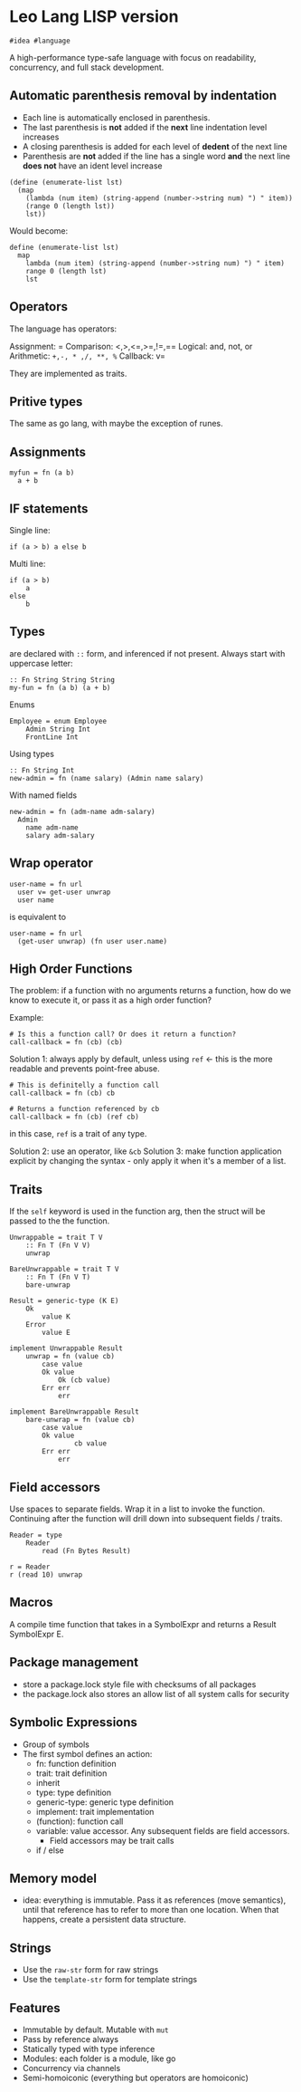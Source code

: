 # Leo Lang LISP version

```
#idea #language
```

A high-performance type-safe language with focus on readability, concurrency, and full stack development.

## Automatic parenthesis removal by indentation

* Each line is automatically enclosed in parenthesis.
* The last parenthesis is **not** added if the **next** line indentation level increases
* A closing parenthesis is added for each level of **dedent** of the next line
* Parenthesis are **not** added if the line has a single word **and** the next line **does not** have an ident level increase

```
(define (enumerate-list lst)
  (map 
    (lambda (num item) (string-append (number->string num) ") " item)) 
    (range 0 (length lst))
    lst))
```

Would become:

```
define (enumerate-list lst)
  map 
    lambda (num item) (string-append (number->string num) ") " item) 
    range 0 (length lst)
    lst
```

## Operators

The language has operators:

Assignment: =
Comparison: <,>,<=,>=,!=,==
Logical: and, not, or
Arithmetic: `+,-, * ,/, **, %`
Callback: v=

They are implemented as traits.

## Pritive types

The same as go lang, with maybe the exception of runes.

## Assignments

```
myfun = fn (a b)
  a + b
```

## IF statements

Single line:

```
if (a > b) a else b
```

Multi line:

```
if (a > b)
    a
else
    b
```


## Types

are declared with `::` form, and inferenced if not present. Always start with uppercase letter:

```
:: Fn String String String
my-fun = fn (a b) (a + b)
```

Enums

```
Employee = enum Employee
    Admin String Int
    FrontLine Int
``` 

Using types

```
:: Fn String Int
new-admin = fn (name salary) (Admin name salary)
```

With named fields

```
new-admin = fn (adm-name adm-salary)
  Admin
    name adm-name
    salary adm-salary
```

## Wrap operator

```
user-name = fn url
  user v= get-user unwrap
  user name 
```

is equivalent to

```
user-name = fn url
  (get-user unwrap) (fn user user.name)
```

## High Order Functions


The problem: if a function with no arguments returns a function, how do we know to execute it, or pass it as a high order function?

Example:

```
# Is this a function call? Or does it return a function?
call-callback = fn (cb) (cb)
```

Solution 1: always apply by default, unless using `ref` <- this is the more readable and prevents point-free abuse.

```
# This is definitelly a function call
call-callback = fn (cb) cb

# Returns a function referenced by cb
call-callback = fn (cb) (ref cb)
```

in this case, `ref` is a trait of any type.

Solution 2: use an operator, like `&cb`
Solution 3: make function application explicit by changing the syntax - only apply it when it's a member of a list.

## Traits

If the `self` keyword is used in the function arg, then the struct will be passed to the the function.

```
Unwrappable = trait T V
    :: Fn T (Fn V V)
    unwrap

BareUnwrappable = trait T V
    :: Fn T (Fn V T)
    bare-unwrap

Result = generic-type (K E)
    Ok
        value K
    Error
        value E

implement Unwrappable Result
    unwrap = fn (value cb)
        case value
	    Ok value
	        Ok (cb value)
	    Err err
	        err

implement BareUnwrappable Result
    bare-unwrap = fn (value cb)
        case value
	    Ok value
                cb value
	    Err err
	        err
```

## Field accessors

Use spaces to separate fields. Wrap it in a list to invoke the function.
Continuing after the function will drill down into subsequent fields / traits.

```
Reader = type
    Reader
        read (Fn Bytes Result)

r = Reader
r (read 10) unwrap
```

## Macros

A compile time function that takes in a SymbolExpr and returns a Result SymbolExpr E.

## Package management

* store a package.lock style file with checksums of all packages
* the package.lock also stores an allow list of all system calls for security

## Symbolic Expressions

* Group of symbols
* The first symbol defines an action:
  * fn: function definition
  * trait: trait definition
  * inherit
  * type: type definition
  * generic-type: generic type definition
  * implement: trait implementation
  * (function): function call
  * variable: value accessor. Any subsequent fields are field accessors.
    * Field accessors may be trait calls 
  * if / else

## Memory model

* idea: everything is immutable. Pass it as references (move semantics), until that reference has to refer to 
  more than one location. When that happens, create a persistent data structure.
  
## Strings

* Use the `raw-str` form for raw strings
* Use the `template-str` form for template strings

## Features

* Immutable by default. Mutable with `mut`
* Pass by reference always
* Statically typed with type inference
* Modules: each folder is a module, like go
* Concurrency via channels
* Semi-homoiconic (everything but operators are homoiconic)
